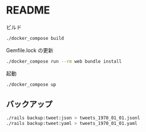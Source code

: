 # README

ビルド

```sh
./docker_compose build
```

Gemfile.lock の更新

```sh
./docker_compose run --rm web bundle install
```

起動

```sh
./docker_compose up
```

## バックアップ

```sh
./rails backup:tweet:json > tweets_1970_01_01.jsonl
./rails backup:tweet:yaml > tweets_1970_01_01.yaml
```
